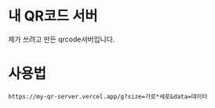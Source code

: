 # 내 QR코드 서버
제가 쓰려고 만든 qrcode서버입니다.

# 사용법
```
https://my-qr-server.vercel.app/g?size=가로*세로&data=데이터
```
